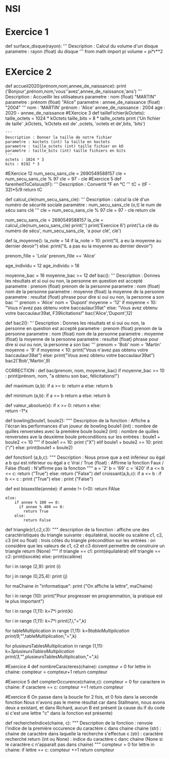 # NSI
# Exercice 1
def surface_disque(rayon):
    '''
    Description : Calcul du volume d'un disque
    parametre : rayon (float) du disque
    '''
    from math import pi
    volume = pi*r**2
# EXercice 2
def accueil2020(prénom,nom,annee_de_naissance):
    print ('Bonjour',prénom,nom,'vous''avez',annee_de_naissance,'ans')
    '''
    Description : Accueillir les utilisateurs
    parametre : nom (float) "MARTIN"
    parametre : prénom (float) "Alice"
    parametre  : annee_de_naissance (float) "2004"
    '''
    nom : 'MARTIN'
    prénom : 'Alice'
    annee_de_naissance : 2004
    age : 2020 - annee_de_naissance
#EXercice 3
def tailleFichier(kOctets):
    taille_octets = 1024 * kOctets
    taille_bits = 8 * taille_octets
    print ('Un fichier de taille' ,kOctets, 'kOctets est de' ,octets, 'octets et de',bits, 'bits')

    '''
    Description : Donner la taille de notre fichier
    parametre : koctets (int) la taille en koctets
    parametre : taille_octets (int) taille fichier en kO
    parametre : taille_bits (int) taille fichiers en bits
    '''
    octets : 1024 * 3
    bits : 8192 * 3
#EXercice 12
num_secu_sans_cle = 2690549588157
cle = num_secu_sans_cle % 97
cle = 97 - cle
#Exercice 5
def farenheitToCelsius(tF):
    '''
    Description : Convertit °F en °C
    '''
    tC = (tF - 32)*5/9
    return tC

def calcul_cle(num_secu_sans_cle):
    '''
    Description : calcul la clé d'un numéro de sécurité sociale
    paramètre : num_secu_sans_cle (o,t) le num de sécu sans clé
    '''
    cle = num_secu_sans_cle % 97
    cle = 97 - cle
    return cle

num_secu_sans_cle = 2690549588157
la_cle = calcul_cle(num_secu_sans_cle)
print('')
print('Exercice 6')
print('La clé du numéro de sécu', num_secu_sans_cle, 'a pour clé', cle')
    
def la_moyenne():
    la_note = 14
    if la_note > 10:
        print("IL a eu la moyenne au dernier devoir")
    else:
        print("IL a pas eu la moyenne au dernier devoir")

prenom_fille = 'Lola'
prenom_fille == 'Alice'

age_individu = 12
age_individu > 18

moyenne_bac = 16
moyenne_bac >= 12
def bac():
    '''
    Description : Donnes les résultats et si oui ou non, la personne en question est accepté
    parametre : prenom (float) prenom de la personne
    parametre : nom (float) nom de la personne
    parametre : moyenne (float) la moyenne de la personne
    parametre : resultat (float) phrase pour dire si oui ou non, la personne a son bac
    '''
    prenom = 'Alice'
    nom = 'Dupont'
    moyenne = '12'
    if moyenne < 10:
       "Vous n'avez pas obtenu votre baccaulaur39at"
       else:
           "Vous avez obtenu votre baccaulaur39at, F39licitations!"
bac('Alice','Dupont',12)

def bac2():
    '''
    Description : Donnes les résultats et si oui ou non, la personne en question est accepté
    parametre : prenom (float) prenom de la personne
    parametre : nom (float) nom de la personne
    parametre : moyenne (float) la moyenne de la personne
    parametre : resultat (float) phrase pour dire si oui ou non, la personne a son bac
    '''
    prenom = 'Bob'
    nom = 'Martin'
    moyenne = '9'
    if moyenne < 10:
       print("Vous n'avez pas obtenu votre baccaulaur39at")
       else:
           print("Vous avez obtenu votre baccaulaur39at")
bac2('Bob','Martin',9)           

CORRECTION :
def bac(prenom, nom, moyenne_bac)
if moyenne_bac >= 10 :
   print(prénom, nom, "a obtenu son bac, félicitations!")

def maximum (a,b):
if a >= b:
   return a
   else:
   return b

def minimum (a,b):
if a <= b 
   return a
   else:
   return b

def valeur_absolue(x):
if x >= 0:
   return x
   else:  
   return -1*x

def bowling(boule1, boule2):
    """
    Description de la fonction : Affiche a l'écran les performances d'un joueur de bowling
    boule1 (int) : nombre de quilles renversées avec la première boule
    boule2 (int) : nombre de quilles renversées ave la deuxième boule
    préconditions sur les entrées : boule1 + boule2 <= 10
    """
if boule1 == 10:
    print ("X")
elif boule1 + boule2 == 10:
    print ("/")
    else:
       print(boule1 + boule2)

def fonction1 (a,b,c):
    """
    Description : Nous prove que a est inférieur ou égal a b qui est inférieur ou égal a c
    Vrai / True (float) : Affirme la fonction
    Faux / False (float) : N'affirme pas la fonction
    """
    a = '2'
    b = '69'
    c = '420'
    if a <= b <= c:
        return ("True")
    else:
        return ("False")
def croissant(a,b,c):
    if a <= b :
        if b <= c :
            print ("True")
        else :
            print ("False")

def est bissextile(année):
    if année != (=0):
    return FAlse
    
    else:
        if annee % 100 == 0:
          if annee % 400 == 0:
            return True
        else:
            return False

def triangle(c1,c2,c3):
    """
    description de la fonction : affiche une des caractéristiques du triangle suivante : équilatéral, isocèle ou scalène
    c1, c2, c3 (int ou float) : trois côtés du triangle
    précondition sur les entrées : on considère que les valeurs de c1, c2 et c3 doivent permettre de construire un triangle
    return (None)
    """
if triangle == c1:
    print(équilatéral)
elif triangle == c2:
    print(isocèle)
else:
    print(scalène)

for i in range (2,9):
    print (i)

for j in range (0,25,4):
    print (j)
    
for maChaine in "informatique":
    print ("On affiche la lettre", maChaine)

for i in range (10):
    print("Pour progresser en programmation, la pratique est le plus important")

for i in range (1,11):
    k=7*i
    print(k)
    
for i in range (1,11):
    k=7*i
    print(7,i,"=",k)
    
for tableMultiplication in range (1,11):
    k=9*tableMultiplication
    print(9,"*",tableMultiplication,"=",k)
    
for plusieursTablesMultiplication in range (1,11):
    k=3*plusieursTablesMultiplication
    print(3,"*",plusieursTablesMultiplication,"=",k)

#Exercice 4
def nombreCaracteres(chaine):
    compteur = 0
    for lettre in chaine:
            compteur = compteur+1
    return compteur

#Exercice 5
def compterOccurence(chaine,c):
    compteur = 0
    for caractere in chaine:
        if caractere == c:
            compteur +=1
    return compteur
   
#Exercice 6
On passe dans la boucle for 2 fois, et 0 fois dans la seconde fonction
Nous n'avons pas le meme résultat car dans Stallmann, nous avons deux a existant, et dans Richard, aucun B est présent (a cause du if du code si c'est une lettre "c" dans la fonction est présente)

def rechercheIndice(chaine, c):
    """
    Description de la fonction : renvoie l'indice de la première occurence du caractère c dans chaine
    chaine (str) : chaine de caractère dans laquelle la recherche s'effectue
    c (str) : caractère recherché
    return (int ou None) : indice du caractère c danc chaine (None si le caractère c n'apparaît pas dans chaine)
    """
    compteur = 0
    for lettre in chaine:
        if lettre == c:
            compteur +=1
    return compteur
